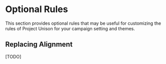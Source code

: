 # Optional Rules

This section provides optional rules that may be useful for customizing the rules of Project Unison for your campaign setting and themes.

## Replacing Alignment

[TODO]
